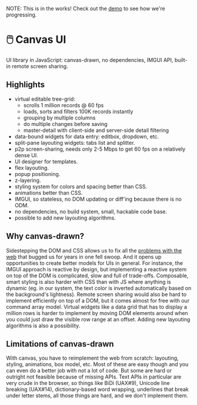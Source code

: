 NOTE: This is in the works! Check out the [demo] to see how we're progressing.

[demo]: https://allegory-software.github.io/canvas-ui/demo.html

# :computer_mouse: Canvas UI

UI library in JavaScript: canvas-drawn, no dependencies, IMGUI API, built-in remote screen sharing.

## Highlights

* virtual editable tree-grid:
	* scrolls 1 million records @ 60 fps
	* loads, sorts and filters 100K records instantly
	* grouping by multiple columns
	* do multiple changes before saving
	* master-detail with client-side and server-side detail filtering
* data-bound widgets for data entry: editbox, dropdown, etc.
* split-pane layouting widgets: tabs list and splitter.
* p2p screen-sharing, needs only 2-5 Mbps to get 60 fps on a relatively dense UI.
* UI designer for templates.
* flex layouting.
* popup positioning.
* z-layering.
* styling system for colors and spacing better than CSS.
* animations better than CSS.
* IMGUI, so stateless, no DOM updating or diff'ing because there is no ODM.
* no dependencies, no build system, small, hackable code base.
* possible to add new layouting algorithms.

## Why canvas-drawn?

Sidestepping the DOM and CSS allows us to fix all the
[problems with the web](https://github.com/allegory-software/x-widgets/blob/main/WHY-WEB-SUCKS.md)
that bugged us for years in one fell swoop. And it opens up opportunities
to create better models for UIs in general. For instance, the IMGUI approach
is reactive by design, but implementing a reactive system on top of the DOM
is complicated, slow and full of trade-offs. Composable, smart styling is also
harder with CSS than with JS where anything is dynamic (eg. in our system,
the text color is inverted automatically based on the background's lightness).
Remote screen sharing would also be hard to implement efficiently on top of a DOM,
but it comes almost for free with our command array model. Virtual
widgets like a data grid that has to display a million rows is harder to
implement by moving DOM elements around when you could just draw the visible
row range at an offset. Adding new layouting algorithms is also a possibility.

## Limitations of canvas-drawn

With canvas, you have to reimplement the web from scratch: layouting, styling,
animations, box model, etc. Most of these are easy though and you can even
do a better job with not a lot of code. But some are hard or outright
not feasible because of missing APIs. Text APIs in particular are very crude
in the browser, so things like BiDi (UAX#9), Unicode line breaking (UAX#14),
dictionary-based word wrapping, underlines that break under letter stems,
all those things are hard, and we don't implement them.

